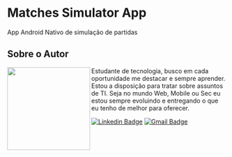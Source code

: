 # Matches Simulator App
App Android Nativo de simulação de partidas 
## Sobre o Autor
<img align="left" width="190" height="190" margin-right="150px" src="https://lh3.googleusercontent.com/gRaDFaqEZvZxaVrGlOic4adfQ8BibXfae_XdcAf2L6uvlnVJdZAnv4D7xv5rgt2XKz54wL_B9xQvIXPrzzYY_uYUjq6ET_do91Mu20oog9yseiTH8NsSYwOWOScVhgVI8pt4cwpLW62bkyIBxdyAzqJhVPVeLJ3uq5BLfw_d6arwuIn-B29b7gB7ZtMcgwXBhGkxw4tpezO5np1wMs5SRxhZqkXlPjqvQ_qTyv8xLF16LeW4QhppVDx5Yok4fgVmd2ez8izFPr5cERiwG1ldKYvQrM5cxBS6BwmeZV5hug0W1iCCoiy2ysXW2JMlLWXESXJT8SC0JdwJFK7eBEHEegBI2SmQLG92TsEyJ-jE1vLWgCw2i0m1Ll3z7m4uF6zBicewq4LueanZC2F-fmUaAjx2uSCVzfXje2zzcY0DBD--74ebLCPoZVIyKRUXY0VUyGTLdZNp151C6UJpEtfDhp-a1Lzh_N1dv3VSs8R1-aqqP0l1o0AChTbbkR_0udUjRbASVC_n4XEyZn-sIlXxB_9NVBiC4_fSR5j55QkJTFF8D7WTk2MmC30SAq01g5ohT_zUx-MrJPfm62NRLNzslvsYIx9X30B9xmmQytbodIEvxEaGha1YXGXv5GF_5PFaj8iLSF-VznCyiS8PwqskBymUIUwj9YabfPsTnoTjfK4wxDTEx6GMeKw630Xb519J-lhq1V5BWySnVbeyR5roWFHSKzK31V9gZcdGdQxOz8ar_Jp6hEeBsFcWxbZ6Q9mqyRcIFd9ptGcpQ6hV7gMM9ZttduA6GEYHDxxaWDZz4TzvhNRAVLs8p89QyjjeB2mOgp_FCrdVPDJeIRKW6WKx2QXN3NdYvUP2WEH70jt0Fw=s500-no?authuser=0"> Estudante de tecnologia, busco em cada oportunidade me destacar e sempre aprender. Estou a disposição para tratar sobre assuntos de TI. Seja no mundo Web, Mobile ou Sec eu estou sempre evoluindo e entregando o que eu tenho de melhor para oferecer.

[![Linkedin Badge](https://img.shields.io/badge/-Marcelo_Vieira-blue?style=flat-square&logo=Linkedin&logoColor=white&link=https://www.linkedin.com/in/marcelo-vieira-sousa/)](https://www.linkedin.com/in/marcelo-vieira-sousa/)  [![Gmail Badge](https://img.shields.io/badge/-marcelovieira.tec@gmail.com-c14438?style=flat-square&logo=Gmail&logoColor=white&link=mailto:marcelovieira.tec@gmail.com)](mailto:marcelovieira.tec@gmail.com)

